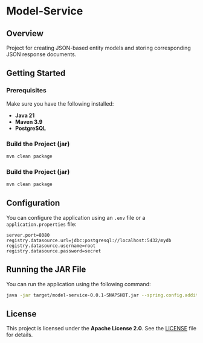 # Model-Service

## Overview

Project for creating JSON-based entity models and storing corresponding JSON response documents.


## Getting Started

### **Prerequisites**

Make sure you have the following installed:

- **Java 21**
- **Maven 3.9** 
- **PostgreSQL**


### **Build the Project (jar)**

```sh
mvn clean package
```


### **Build the Project (jar)**

```sh
mvn clean package
```


## Configuration

You can configure the application using an `.env` file or a `application.properties` file:

```properties
server.port=8080
registry.datasource.url=jdbc:postgresql://localhost:5432/mydb
registry.datasource.username=root
registry.datasource.password=secret
```


## Running the JAR File

You can run the application using the following command:
```sh
java -jar target/model-service-0.0.1-SNAPSHOT.jar --spring.config.additional-location=file:/path/to/properties/file
```


## License

This project is licensed under the **Apache License 2.0**. See the [LICENSE](LICENSE) file for details.
